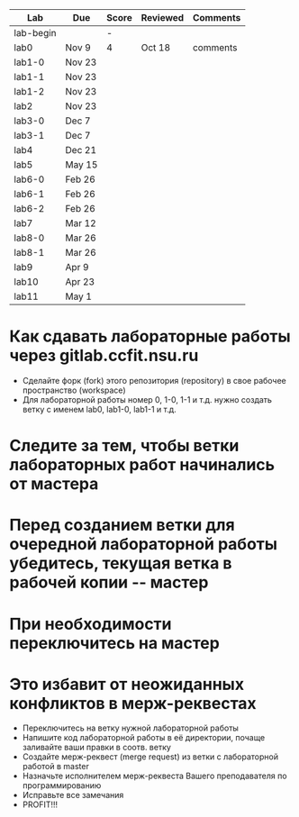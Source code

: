 | Lab    | Due    | Score | Reviewed | Comments |
|--------|--------|-------|----------|----------|
| lab-begin |     |  -    |          |          |
| lab0   | Nov  9 |  4    | Oct 18   | comments |
| lab1-0 | Nov 23 |       |          |          |
| lab1-1 | Nov 23 |       |          |          |
| lab1-2 | Nov 23 |       |          |          |
| lab2   | Nov 23 |       |          |          |
| lab3-0 | Dec  7 |       |          |          |
| lab3-1 | Dec  7 |       |          |          |
| lab4   | Dec 21 |       |          |          |
| lab5   | May 15 |       |          |          |
| lab6-0 | Feb 26 |       |          |          |
| lab6-1 | Feb 26 |       |          |          |
| lab6-2 | Feb 26 |       |          |          |
| lab7   | Mar 12 |       |          |          |
| lab8-0 | Mar 26 |       |          |          |
| lab8-1 | Mar 26 |       |          |          |
| lab9   | Apr  9 |       |          |          |
| lab10  | Apr 23 |       |          |          |
| lab11  | May  1 |       |          |          |

# Как сдавать лабораторные работы через gitlab.ccfit.nsu.ru
* Сделайте форк (fork) этого репозитория (repository) в свое рабочее пространство (workspace)
* Для лабораторной работы номер 0, 1-0, 1-1 и т.д. нужно создать ветку с именем lab0, lab1-0, lab1-1 и т.д.
# Следите за тем, чтобы ветки лабораторных работ начинались от мастера
# Перед созданием ветки для очередной лабораторной работы убедитесь, текущая ветка в рабочей копии -- мастер
# При необходимости переключитесь на мастер
# Это избавит от неожиданных конфликтов в мерж-реквестах
* Переключитесь на ветку нужной лабораторной работы
* Напишите код лабораторной работы в её директории, почаще заливайте ваши правки в соотв. ветку
* Создайте мерж-реквест (merge request) из ветки с лабораторной работой в master
* Назначьте исполнителем мерж-реквеста Вашего преподавателя по программированию
* Исправьте все замечания
* PROFIT!!!
